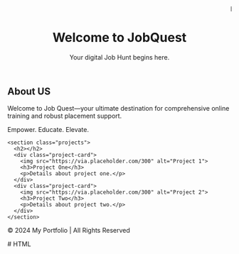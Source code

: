 <!DOCTYPE html>
<html lang="en">
<head>
  <meta charset="UTF-8">
  <meta name="viewport" content="width=device-width, initial-scale=1.0">
  <meta http-equiv="X-UA-Compatible" content="ie=edge">
  <title>JobQuest</title>
  <link href="https://fonts.googleapis.com/css2?family=Poppins:wght@300;400;600&family=Roboto:wght@400;500&display=swap" rel="stylesheet">
  <link rel="stylesheet" href="styles.css">
</head>
<body>

  <!-- Disclaimer Marquee -->
  <section id="disclaimer">
    <marquee behavior="scroll" direction="left">Empowering Your Future: Discover, Learn, Succeed with Our Training and Placement Cell</marquee>
  </section>

  <!-- Header Section -->
  <header>
    <div class="container">
      <h1>Welcome to JobQuest</h1>
      <p>Your digital Job Hunt begins here.</p>
    </div>
  </header>

  <!-- Main Content Section -->
  <main>
    <section class="about">
      <h2>About US</h2>
      <p>Welcome to Job Quest—your ultimate destination for comprehensive online training and robust placement support. 

Empower. Educate. Elevate.</p>
    </section>

    <section class="projects">
      <h2></h2>
      <div class="project-card">
        <img src="https://via.placeholder.com/300" alt="Project 1">
        <h3>Project One</h3>
        <p>Details about project one.</p>
      </div>
      <div class="project-card">
        <img src="https://via.placeholder.com/300" alt="Project 2">
        <h3>Project Two</h3>
        <p>Details about project two.</p>
      </div>
    </section>
  </main>

  <!-- Footer Section -->
  <footer>
    <p>&copy; 2024 My Portfolio | All Rights Reserved</p>
  </footer>

  <script src="scripts.js"></script>
</body>
</html># HTML
